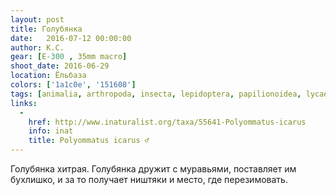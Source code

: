 ```yaml
---
layout: post
title: Голубянка
date:   2016-07-12 00:00:00
author: К.С.
gear: [E-300 , 35mm macro]
shoot_date: 2016-06-29
location: Ёльбаза
colors: ['1a1c0e', '151608']
tags: [animalia, arthropoda, insecta, lepidoptera, papilionoidea, lycaenidae, polyommatus, polyommatus icarus]
links:
  -
    href: http://www.inaturalist.org/taxa/55641-Polyommatus-icarus
    info: inat
    title: Polyommatus icarus ♂
---
```


Голубянка хитрая. Голубянка дружит с муравьями, поставляет им бухлишко, и за то получает ништяки и место, где перезимовать.
